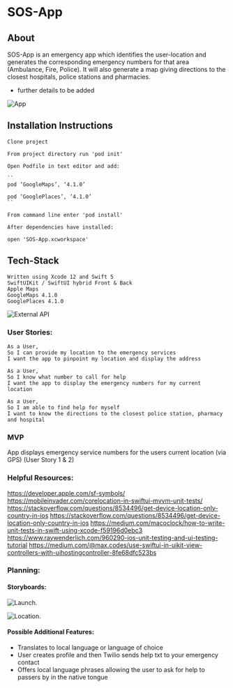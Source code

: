 # SOS-App

## About 
SOS-App is an emergency app which identifies the user-location and generates the corresponding emergency numbers for that area (Ambulance, Fire, Police). It will also generate a map giving directions to the closest hospitals, police stations and pharmacies. 

- further details to be added

![App](https://user-images.githubusercontent.com/71830424/106003094-c4a7c180-60a9-11eb-9bdf-e7c3e0e60bce.gif)

## Installation Instructions
```
Clone project

From project directory run 'pod init'

Open Podfile in text editor and add:

``
pod ‘GoogleMaps’, ‘4.1.0’

pod ‘GooglePlaces’, ‘4.1.0’
``

From command line enter 'pod install'

After dependencies have installed:

open 'SOS-App.xcworkspace'
```

## Tech-Stack 
```
Written using Xcode 12 and Swift 5
SwiftUIKit / SwiftUI hybrid Front & Back
Apple Maps
GoogleMaps 4.1.0
GooglePlaces 4.1.0
```
![External API](https://github.com/BalestraPatrick/EmergencyAPI)

### User Stories:
```
As a User, 
So I can provide my location to the emergency services
I want the app to pinpoint my location and display the address

As a User, 
So I know what number to call for help
I want the app to display the emergency numbers for my current location

As a User, 
So I am able to find help for myself
I want to know the directions to the closest police station, pharmacy and hospital
```

### MVP
App displays emergency service numbers for the users current location (via GPS)
(User Story 1 & 2)

### Helpful Resources:

https://developer.apple.com/sf-symbols/
https://mobileinvader.com/corelocation-in-swiftui-mvvm-unit-tests/
https://stackoverflow.com/questions/8534496/get-device-location-only-country-in-ios
https://stackoverflow.com/questions/8534496/get-device-location-only-country-in-ios
https://medium.com/macoclock/how-to-write-unit-tests-in-swift-using-xcode-f59196d0ebc3
https://www.raywenderlich.com/960290-ios-unit-testing-and-ui-testing-tutorial
https://medium.com/@max.codes/use-swiftui-in-uikit-view-controllers-with-uihostingcontroller-8fe68dfc523bs

### Planning:
#### Storyboards:
![Launch](https://user-images.githubusercontent.com/71830424/105181474-c01c5f80-5b23-11eb-89b8-09ae50f3bef6.png).

![Location](https://user-images.githubusercontent.com/71830424/105181740-16899e00-5b24-11eb-938e-09bac2e1946b.png).

#### Possible Additional Features:
- Translates to local language or language of choice
- User creates profile and then Twilio sends help txt to your emergency contact
- Offers local language phrases allowing the user to ask for help to passers by in the native tongue

